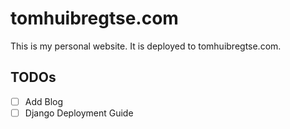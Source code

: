 # tomhuibregtse.com
This is my personal website. It is deployed to tomhuibregtse.com.

## TODOs
- [ ] Add Blog
- [ ] Django Deployment Guide
